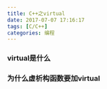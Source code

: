 ```yaml
---
title: C++之virtual
date: 2017-07-07 17:16:17
tags: [C/C++]
categories: 编程
---
```

### virtual是什么

### 为什么虚析构函数要加virtual
